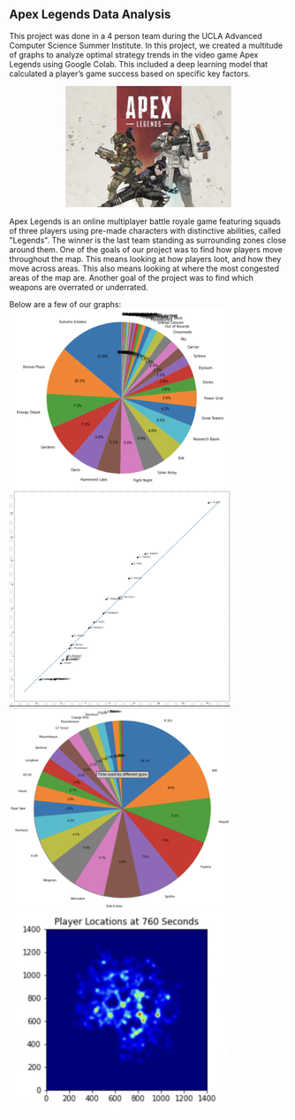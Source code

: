 ## Apex Legends Data Analysis
This project was done in a 4 person team during the UCLA Advanced Computer Science Summer Institute.
In this project, we created a multitude of graphs to analyze optimal strategy trends in the video game Apex Legends using Google Colab. 
This included a deep learning model that calculated a player’s game success based on specific key factors.

<p align="center">
  <img src="ApexScreen.png" width="300"/>
</p>
Apex Legends is an online multiplayer battle royale game featuring squads of three players using pre-made characters with distinctive abilities, called "Legends". 
The winner is the last team standing as surrounding zones close around them.
One of the goals of our project was to find how players move throughout the map. This means looking at how players loot, and how they move across areas. 
This also means looking at where the most congested areas of the map are. 
Another goal of the project was to find which weapons are overrated or underrated.  

Below are a few of our graphs:  
<img src="DropLocation.png" width="400"/>
<img src="ApexOverUnder.png" width="400"/>
<img src="ApexUse.png" width="400"/>
<img src="ApexHeatMap.png" width="400"/>


